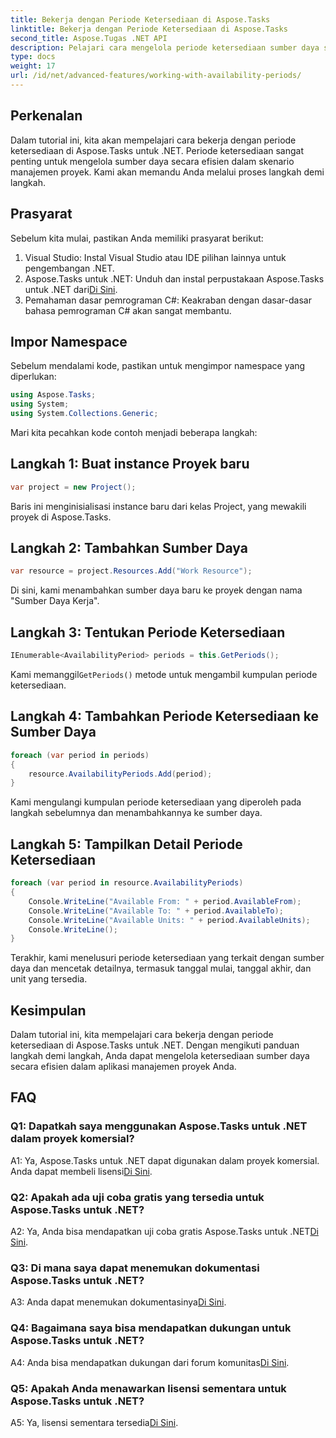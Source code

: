```yaml
---
title: Bekerja dengan Periode Ketersediaan di Aspose.Tasks
linktitle: Bekerja dengan Periode Ketersediaan di Aspose.Tasks
second_title: Aspose.Tugas .NET API
description: Pelajari cara mengelola periode ketersediaan sumber daya secara efisien menggunakan Aspose.Tasks untuk .NET. Tutorial ini memberikan panduan langkah demi langkah untuk bekerja dengan periode ketersediaan di proyek .NET Anda.
type: docs
weight: 17
url: /id/net/advanced-features/working-with-availability-periods/
---
```

## Perkenalan

Dalam tutorial ini, kita akan mempelajari cara bekerja dengan periode ketersediaan di Aspose.Tasks untuk .NET. Periode ketersediaan sangat penting untuk mengelola sumber daya secara efisien dalam skenario manajemen proyek. Kami akan memandu Anda melalui proses langkah demi langkah.

## Prasyarat

Sebelum kita mulai, pastikan Anda memiliki prasyarat berikut:

1. Visual Studio: Instal Visual Studio atau IDE pilihan lainnya untuk pengembangan .NET.
2.  Aspose.Tasks untuk .NET: Unduh dan instal perpustakaan Aspose.Tasks untuk .NET dari[Di Sini](https://releases.aspose.com/tasks/net/).
3. Pemahaman dasar pemrograman C#: Keakraban dengan dasar-dasar bahasa pemrograman C# akan sangat membantu.

## Impor Namespace

Sebelum mendalami kode, pastikan untuk mengimpor namespace yang diperlukan:

```csharp
using Aspose.Tasks;
using System;
using System.Collections.Generic;


```

Mari kita pecahkan kode contoh menjadi beberapa langkah:

## Langkah 1: Buat instance Proyek baru

```csharp
var project = new Project();
```

Baris ini menginisialisasi instance baru dari kelas Project, yang mewakili proyek di Aspose.Tasks.

## Langkah 2: Tambahkan Sumber Daya

```csharp
var resource = project.Resources.Add("Work Resource");
```

Di sini, kami menambahkan sumber daya baru ke proyek dengan nama "Sumber Daya Kerja".

## Langkah 3: Tentukan Periode Ketersediaan

```csharp
IEnumerable<AvailabilityPeriod> periods = this.GetPeriods();
```

 Kami memanggil`GetPeriods()` metode untuk mengambil kumpulan periode ketersediaan.

## Langkah 4: Tambahkan Periode Ketersediaan ke Sumber Daya

```csharp
foreach (var period in periods)
{
    resource.AvailabilityPeriods.Add(period);
}
```

Kami mengulangi kumpulan periode ketersediaan yang diperoleh pada langkah sebelumnya dan menambahkannya ke sumber daya.

## Langkah 5: Tampilkan Detail Periode Ketersediaan

```csharp
foreach (var period in resource.AvailabilityPeriods)
{
    Console.WriteLine("Available From: " + period.AvailableFrom);
    Console.WriteLine("Available To: " + period.AvailableTo);
    Console.WriteLine("Available Units: " + period.AvailableUnits);
    Console.WriteLine();
}
```

Terakhir, kami menelusuri periode ketersediaan yang terkait dengan sumber daya dan mencetak detailnya, termasuk tanggal mulai, tanggal akhir, dan unit yang tersedia.

## Kesimpulan

Dalam tutorial ini, kita mempelajari cara bekerja dengan periode ketersediaan di Aspose.Tasks untuk .NET. Dengan mengikuti panduan langkah demi langkah, Anda dapat mengelola ketersediaan sumber daya secara efisien dalam aplikasi manajemen proyek Anda.

## FAQ

### Q1: Dapatkah saya menggunakan Aspose.Tasks untuk .NET dalam proyek komersial?

 A1: Ya, Aspose.Tasks untuk .NET dapat digunakan dalam proyek komersial. Anda dapat membeli lisensi[Di Sini](https://purchase.aspose.com/buy).

### Q2: Apakah ada uji coba gratis yang tersedia untuk Aspose.Tasks untuk .NET?

A2: Ya, Anda bisa mendapatkan uji coba gratis Aspose.Tasks untuk .NET[Di Sini](https://releases.aspose.com/).

### Q3: Di mana saya dapat menemukan dokumentasi Aspose.Tasks untuk .NET?

 A3: Anda dapat menemukan dokumentasinya[Di Sini](https://reference.aspose.com/tasks/net/).

### Q4: Bagaimana saya bisa mendapatkan dukungan untuk Aspose.Tasks untuk .NET?

 A4: Anda bisa mendapatkan dukungan dari forum komunitas[Di Sini](https://forum.aspose.com/c/tasks/15).

### Q5: Apakah Anda menawarkan lisensi sementara untuk Aspose.Tasks untuk .NET?

 A5: Ya, lisensi sementara tersedia[Di Sini](https://purchase.aspose.com/temporary-license/).